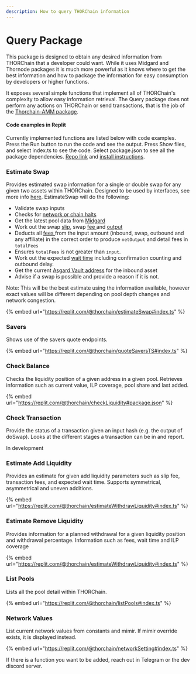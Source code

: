 ```yaml
---
description: How to query THORChain information
---
```


# Query Package

This package is designed to obtain any desired information from THORChain that a developer could want. While it uses Midgard and Thornode packages it is much more powerful as it knows where to get the best information and how to package the information for easy consumption by developers or higher functions.&#x20;

It exposes several simple functions that implement all of THORChain's complexity to allow easy information retrieval. The Query package does not perform any actions on THORChain or send transactions, that is the job of the [Thorchain-AMM package](amm-package.md).&#x20;

#### Code examples in Replit

Currently implemented functions are listed below with code examples. Press the Run button to run the code and see the output. Press Show files, and select index.ts to see the code. Select package.json to see all the package dependencies. [Repo link](https://github.com/xchainjs/xchainjs-lib/tree/master/packages/xchain-thorchain-query) and [install instructions](overview.md#install-procedures).&#x20;

### Estimate Swap

Provides estimated swap information for a single or double swap for any given two assets within THORChain. Designed to be used by interfaces, see more info [here](coding-guide.md#query). EstimateSwap will do the following:

* Validate swap inputs
* Checks for [network or chain halts](../../concepts/network-halts.md)
* Get the latest pool data from [Midgard](../../concepts/connecting-to-thorchain.md#midgard)
* Work out the swap [slip](../../concepts/math.md#slippage), swap [fee ](../../concepts/fees.md#fee-ordering-for-swaps)and [output](../../concepts/math.md#swap-output)
* Deducts all [fees ](../../concepts/fees.md#overview)from the input amount (inbound, swap, outbound and any affiliate) in the correct order to produce `netOutput` and detail fees in `totalFees`
* Ensures `totalFees` is not greater than `input`.
* Work out the expected [wait time](../../concepts/delays.md#overview) including confirmation counting and outbound delay.&#x20;
* Get the current [Asgard Vault address](../../concepts/querying-thorchain.md#getting-the-asgard-vault) for the inbound asset
* Advise if a swap is possible and provide a reason if it is not.&#x20;

Note: This will be the best estimate using the information available, however exact values will be different depending on pool depth changes and network congestion.&#x20;

{% embed url="https://replit.com/@thorchain/estimateSwap#index.ts" %}

### Savers

Shows use of the savers quote endpoints.

{% embed url="https://replit.com/@thorchain/quoteSaversTS#index.ts" %}

### Check Balance

Checks the liquidity position of a given address in a given pool. Retrieves information such as current value, ILP coverage, pool share and last added.

{% embed url="https://replit.com/@thorchain/checkLiquidity#package.json" %}

### Check Transaction

Provide the status of a transaction given an input hash (e.g. the output of doSwap). Looks at the different stages a transaction can be in and report.&#x20;

In development

### Estimate Add Liquidity

Provides an estimate for given add liquidity parameters such as slip fee, transaction fees, and expected wait time. Supports symmetrical, asymmetrical and uneven additions.&#x20;

{% embed url="https://replit.com/@thorchain/estimateWithdrawLiquidity#index.ts" %}

### Estimate Remove Liquidity

Provides information for a planned withdrawal for a given liquidity position and withdrawal percentage. Information such as fees, wait time and ILP coverage

{% embed url="https://replit.com/@thorchain/estimateWithdrawLiquidity#index.ts" %}

### List Pools

Lists all the pool detail within THORChain.

{% embed url="https://replit.com/@thorchain/listPools#index.ts" %}

### Network Values

List current network values from constants and mimir. If mimir override exists, it is displayed instead.&#x20;

{% embed url="https://replit.com/@thorchain/networkSetting#index.ts" %}

If there is a function you want to be added, reach out in Telegram or the dev discord server.&#x20;
